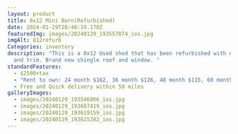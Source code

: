 ```yaml
---
layout: product
title: 8x12 Mini Barn(Refurbished)
date: 2024-01-29T20:40:19.170Z
featuredImg: images/20240129_193557074_ios.jpg
imgAlt: 812refurb
Categories: inventory
description: "This is a 8x12 Used shed that has been refurbished with new paint
  and trim. Brand new shingle roof and window. "
standardFeatures:
  - $2500+tax
  - "Rent to own: 24 month $162, 36 month $126, 48 month $115, 60 month $101 "
  - Free and Quick delivery within 50 miles
galleryImages:
  - images/20240129_193546006_ios.jpg
  - images/20240129_193607419_ios.jpg
  - images/20240129_193619159_ios.jpg
  - images/20240129_193625382_ios.jpg
---
```

